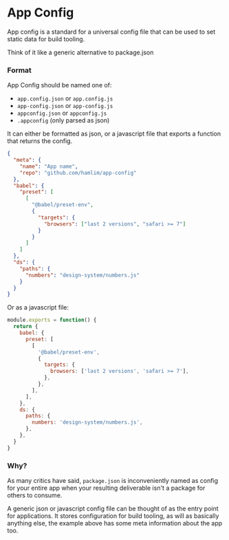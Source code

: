 # App Config

App config is a standard for a universal config file that can be used to set static data for build tooling.

Think of it like a generic alternative to package.json

### Format

App Config should be named one of:

* `app.config.json` or `app.config.js`
* `app-config.json` or `app-config.js`
* `appconfig.json` or `appconfig.js`
* `.appconfig` (only parsed as json)

It can either be formatted as json, or a javascript file that exports a function that returns the config.

```json
{
  "meta": {
    "name": "App name",
    "repo": "github.com/hamlim/app-config"
  },
  "babel": {
    "preset": [
      [
        "@babel/preset-env",
        {
          "targets": {
            "browsers": ["last 2 versions", "safari >= 7"]
          }
        }
      ]
    ]
  },
  "ds": {
    "paths": {
      "numbers": "design-system/numbers.js"
    }
  }
}
```

Or as a javascript file:

```javascript
module.exports = function() {
  return {
    babel: {
      preset: [
        [
          '@babel/preset-env',
          {
            targets: {
              browsers: ['last 2 versions', 'safari >= 7'],
            },
          },
        ],
      ],
    },
    ds: {
      paths: {
        numbers: 'design-system/numbers.js',
      },
    },
  }
}
```

### Why?

As many critics have said, `package.json` is inconveniently named as config for your entire app when your resulting deliverable isn't a package for others to consume.

A generic json or javascript config file can be thought of as the entry point for applications. It stores configuration for build tooling, as will as basically anything else, the example above has some meta information about the app too.
